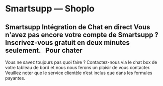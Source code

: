 # Smartsupp — Shoplo
## Smartsupp Intégration de Chat en direct Vous n'avez pas encore votre compte de Smartsupp ? Inscrivez-vous gratuit en deux minutes seulement.   Pour chater 
Vous ne savez toujours pas quoi faire ? Contactez-nous via le chat box de votre tableau de bord et nous nous ferons un plaisir de vous contacter. Veuillez noter que le service clientèle n’est inclus que dans les formules payantes.

